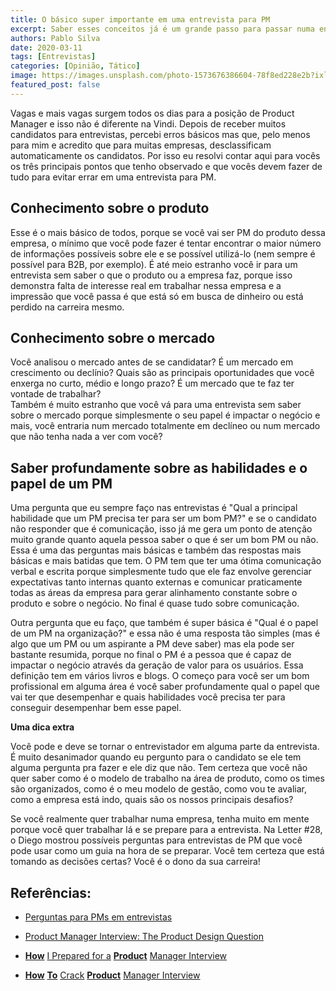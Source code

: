 ```yaml
---
title: O básico super importante em uma entrevista para PM
excerpt: Saber esses conceitos já é um grande passo para passar numa entrevista
authors: Pablo Silva
date: 2020-03-11
tags: [Entrevistas]
categories: [Opinião, Tático]
image: https://images.unsplash.com/photo-1573676386604-78f8ed228e2b?ixlib=rb-1.2.1&ixid=eyJhcHBfaWQiOjEyMDd9&auto=format&fit=crop&w=2734&q=80
featured_post: false
---
```


Vagas e mais vagas surgem todos os dias para a posição de Product
Manager e isso não é diferente na Vindi. Depois de receber muitos
candidatos para entrevistas, percebi erros básicos mas que, pelo menos
para mim e acredito que para muitas empresas, desclassificam
automaticamente os candidatos. Por isso eu resolvi contar aqui para
vocês os três principais pontos que tenho observado e que vocês devem
fazer de tudo para evitar errar em uma entrevista para PM.

Conhecimento sobre o produto
----------------------------

Esse é o mais básico de todos, porque se você vai ser PM do produto
dessa empresa, o mínimo que você pode fazer é tentar encontrar o maior
número de informações possíveis sobre ele e se possível utilizá-lo (nem
sempre é possível para B2B, por exemplo). É até meio estranho você ir
para um entrevista sem saber o que o produto ou a empresa faz, porque
isso demonstra falta de interesse real em trabalhar nessa empresa e a
impressão que você passa é que está só em busca de dinheiro ou está
perdido na carreira mesmo.

Conhecimento sobre o mercado
----------------------------

Você analisou o mercado antes de se candidatar? É um mercado em
crescimento ou declínio? Quais são as principais oportunidades que você
enxerga no curto, médio e longo prazo? É um mercado que te faz ter
vontade de trabalhar?\
Também é muito estranho que você vá para uma entrevista sem saber sobre
o mercado porque simplesmente o seu papel é impactar o negócio e mais,
você entraria num mercado totalmente em declíneo ou num mercado que não
tenha nada a ver com você?

Saber profundamente sobre as habilidades e o papel de um PM
-----------------------------------------------------------

Uma pergunta que eu sempre faço nas entrevistas é \"Qual a principal
habilidade que um PM precisa ter para ser um bom PM?\" e se o candidato
não responder que é comunicação, isso já me gera um ponto de atenção
muito grande quanto aquela pessoa saber o que é ser um bom PM ou não.
Essa é uma das perguntas mais básicas e também das respostas mais
básicas e mais batidas que tem. O PM tem que ter uma ótima comunicação
verbal e escrita porque simplesmente tudo que ele faz envolve gerenciar
expectativas tanto internas quanto externas e comunicar praticamente
todas as áreas da empresa para gerar alinhamento constante sobre o
produto e sobre o negócio. No final é quase tudo sobre comunicação.

Outra pergunta que eu faço, que também é super básica é \"Qual é o papel
de um PM na organização?\" e essa não é uma resposta tão simples (mas é
algo que um PM ou um aspirante a PM deve saber) mas ela pode ser
bastante resumida, porque no final o PM é a pessoa que é capaz de
impactar o negócio através da geração de valor para os usuários. Essa
definição tem em vários livros e blogs. O começo para você ser um bom
profissional em alguma área é você saber profundamente qual o papel que
vai ter que desempenhar e quais habilidades você precisa ter para
conseguir desempenhar bem esse papel.

**Uma dica extra**

Você pode e deve se tornar o entrevistador em alguma parte da
entrevista. É muito desanimador quando eu pergunto para o candidato se
ele tem alguma pergunta pra fazer e ele diz que não. Tem certeza que
você não quer saber como é o modelo de trabalho na área de produto, como
os times são organizados, como é o meu modelo de gestão, como vou te
avaliar, como a empresa está indo, quais são os nossos principais
desafios?

Se você realmente quer trabalhar numa empresa, tenha muito em mente
porque você quer trabalhar lá e se prepare para a entrevista. Na Letter
\#28, o Diego mostrou possíveis perguntas para entrevistas de PM que
você pode usar como um guia na hora de se preparar. Você tem certeza que
está tomando as decisões certas? Você é o dono da sua carreira!

Referências:
-----------

-   [Perguntas para PMs em
    entrevistas](https://diegoeis.com/perguntas-para-pms-entrevistas/)

-   [Product Manager Interview: The Product Design
    Question](https://www.productmanagerhq.com/2014/07/product-manager-interview-the-product-design-question/)

-   **[How](https://medium.com/@diemkay/how-i-prepared-for-a-product-manager-interview-26122f2c80ba)**
    [I Prepared for
    a](https://medium.com/@diemkay/how-i-prepared-for-a-product-manager-interview-26122f2c80ba)
    **[Product](https://medium.com/@diemkay/how-i-prepared-for-a-product-manager-interview-26122f2c80ba)**
    [Manager
    Interview](https://medium.com/@diemkay/how-i-prepared-for-a-product-manager-interview-26122f2c80ba)

-   **[How](https://www.youtube.com/watch?v=61M1r69ZWDg)**
    [](https://www.youtube.com/watch?v=61M1r69ZWDg)
    **[To](https://www.youtube.com/watch?v=61M1r69ZWDg)**
    [Crack](https://www.youtube.com/watch?v=61M1r69ZWDg)
    **[Product](https://www.youtube.com/watch?v=61M1r69ZWDg)** [Manager
    Interview](https://www.youtube.com/watch?v=61M1r69ZWDg)